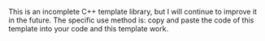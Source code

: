 This is an incomplete C++ template library, but I will continue to improve it in the future. 
The specific use method is: copy and paste the code of this template into your code and this template work.

